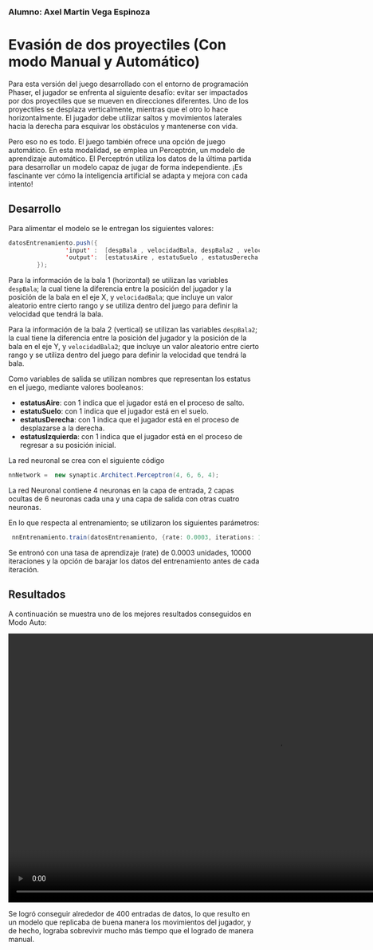### Alumno: Axel Martin Vega Espinoza

# Evasión de dos proyectiles (Con modo Manual y Automático)

Para esta versión del juego desarrollado con el entorno de programación Phaser, el jugador se enfrenta al siguiente desafío: evitar ser impactados por dos proyectiles que se mueven en direcciones diferentes. Uno de los proyectiles se desplaza verticalmente, mientras que el otro lo hace horizontalmente. El jugador debe utilizar saltos y movimientos laterales hacia la derecha para esquivar los obstáculos y mantenerse con vida.

Pero eso no es todo. El juego también ofrece una opción de juego automático. En esta modalidad, se emplea un Perceptrón, un modelo de aprendizaje automático. El Perceptrón utiliza los datos de la última partida para desarrollar un modelo capaz de jugar de forma independiente. ¡Es fascinante ver cómo la inteligencia artificial se adapta y mejora con cada intento!


## Desarrollo

Para alimentar el modelo se le entregan los siguientes valores:

```Java
datosEntrenamiento.push({
                'input' :  [despBala , velocidadBala, despBala2 , velocidadBala2],
                'output':  [estatusAire , estatuSuelo , estatusDerecha , estatusIzquierda ]
        });
```

Para la información de la bala 1 (horizontal) se utilizan las variables `despBala`; la cual tiene la diferencia entre la posición del jugador y la posición de la bala en el eje X, y `velocidadBala`; que incluye un valor aleatorio entre cierto rango y se utiliza dentro del juego para definir la velocidad que tendrá la bala.    

Para la información de la bala 2 (vertical) se utilizan las variables `despBala2`; la cual tiene la diferencia entre la posición del jugador y la posición de la bala en el eje Y, y `velocidadBala2`; que incluye un valor aleatorio entre cierto rango y se utiliza dentro del juego para definir la velocidad que tendrá la bala. 

Como variables de salida se utilizan nombres que representan los estatus en el juego, mediante valores booleanos:
* **estatusAire**: con 1 indica que el jugador está en el proceso de salto.
* **estatuSuelo**: con 1 indica que el jugador está en el suelo.
* **estatusDerecha**: con 1 indica que el jugador está en el proceso de desplazarse a la derecha.
* **estatusIzquierda**: con 1 indica que el jugador está en el proceso de regresar a su posición inicial.

La red neuronal se crea con el siguiente código

```Java
nnNetwork =  new synaptic.Architect.Perceptron(4, 6, 6, 4);
```

La red Neuronal contiene 4 neuronas en la capa de entrada, 2 capas ocultas de 6 neuronas cada una y una capa de salida con otras cuatro neuronas.

En lo que respecta al entrenamiento; se utilizaron los siguientes parámetros:

```Java
 nnEntrenamiento.train(datosEntrenamiento, {rate: 0.0003, iterations: 10000, shuffle: true});
```

Se entronó con una tasa de aprendizaje (rate) de 0.0003 unidades, 10000 iteraciones y la opción de barajar los datos del entrenamiento antes de cada iteración.

## Resultados

A continuación se muestra uno de los mejores resultados conseguidos en Modo Auto:

<video src="./evidencia/recorte1.mp4" width="1080" controls ></video>

Se logró conseguir alrededor de 400 entradas de datos, lo que resulto en un modelo que replicaba de buena manera los movimientos del jugador, y de hecho, lograba sobrevivir mucho más tiempo que el logrado de manera manual.